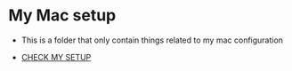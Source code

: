 # My Mac setup

* This is a folder that only contain things related to my mac configuration

   
* [CHECK MY SETUP](https://github.com/fcarvalhopacheco/HOW2/blob/master/1.macos/myOSsetup.md)
